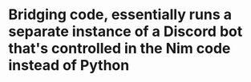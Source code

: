 # Bridging code, essentially runs a separate instance of a Discord bot that's controlled in the Nim code instead of Python
